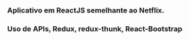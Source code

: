 ### Aplicativo em ReactJS semelhante ao Netflix.

### Uso de APIs, Redux, redux-thunk, React-Bootstrap
